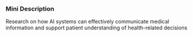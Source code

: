 ### Mini Description

Research on how AI systems can effectively communicate medical information and support patient understanding of health-related decisions
